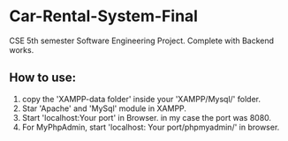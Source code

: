 # Car-Rental-System-Final
CSE 5th semester Software Engineering Project. Complete with Backend works. 
## How to use:
1. copy the 'XAMPP-data folder' inside your 'XAMPP/Mysql/' folder.
2. Star 'Apache' and 'MySql' module in XAMPP.
3. Start 'localhost:Your port' in Browser. in my case the port was 8080.
4. For MyPhpAdmin, start 'localhost: Your port/phpmyadmin/' in browser.
